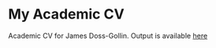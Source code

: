 # My Academic CV

Academic CV for James Doss-Gollin.
Output is available [here](docs/CV_Doss-Gollin_James.pdf)
